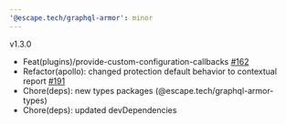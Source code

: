 ```yaml
---
'@escape.tech/graphql-armor': minor
---
```


v1.3.0

- Feat(plugins)/provide-custom-configuration-callbacks [#162](https://github.com/Escape-Technologies/graphql-armor/issues/162)
- Refactor(apollo): changed protection default behavior to contextual report [#191](https://github.com/Escape-Technologies/graphql-armor/issues/191)
- Chore(deps): new types packages (@escape.tech/graphql-armor-types)
- Chore(deps): updated devDependencies
